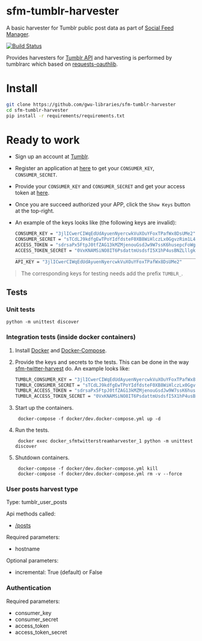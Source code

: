 # sfm-tumblr-harvester
A basic harvester for Tumblr public post data as part of [Social Feed Manager](https://gwu-libraries.github.io/sfm-ui). 

[![Build Status](https://travis-ci.org/gwu-libraries/sfm-tumblr-harvester.svg?branch=master)](https://travis-ci.org/gwu-libraries/sfm-tumblr-harvester)

Provides harvesters for [Tumblr API](https://www.tumblr.com/docs/en/api/v2) and harvesting is performed by tumblrarc which based on [requests-oauthlib](https://github.com/requests/requests-oauthlib).

# Install
```bash
git clone https://github.com/gwu-libraries/sfm-tumblr-harvester
cd sfm-tumblr-harvester
pip install -r requirements/requirements.txt
```

# Ready to work
* Sign up an account at [Tumblr](https://www.tumblr.com).
* Register an application at [here](https://www.tumblr.com/oauth/apps) to get your `CONSUMER_KEY`, `CONSUMER_SECRET`. 
* Provide your `CONSUMER_KEY` and `CONSUMER_SECRET` and get your access token at [here]( https://api.tumblr.com/console).
* Once you are succeed authorized your APP, click the `Show Keys` button at the top-right.
* An example of the keys looks like (the following keys are invalid):

    ```bash
    CONSUMER_KEY = "3jlICwerCIWqEdUdAyuenNyercwkVuXOuYFoxTPafWx8DsUMe2"
    CONSUMER_SECRET = "sTCdLJ9kdfgEwTPoYIdfdsteF0XB8WiHlczLx0GgvzRim1L47n"
    ACCESS_TOKEN = "sdrsaPx5FtpJ0tfZAG13kMZMjenouGsdJw9W7ssK6husepcFoWg"
    ACCESS_TOKEN_SECRET = "0VxKNAMSiNO8IT6PsdattmUsdsfI5X1hP4usBNZLllgkhwsdQiY"
    ________________________________________________________________________
    API_KEY = "3jlICwerCIWqEdUdAyuenNyercwkVuXOuYFoxTPafWx8DsUMe2"
    ```

> The corresponding keys for testing needs add the prefix `TUMBLR_`.

## Tests

### Unit tests
    python -m unittest discover

### Integration tests (inside docker containers)
1. Install [Docker](https://docs.docker.com/installation/) and [Docker-Compose](https://docs.docker.com/compose/install/).
2. Provide the keys and secrets to the tests. This can be done in the way [sfm-twitter-harvest](https://github.com/gwu-libraries/sfm-twitter-harvester#integration-tests-inside-docker-containers) do.  An example looks like:

    ```bash
    TUMBLR_CONSUMER_KEY = "3jlICwerCIWqEdUdAyuenNyercwkVuXOuYFoxTPafWx8DsUMe2"
    TUMBLR_CONSUMER_SECRET = "sTCdLJ9kdfgEwTPoYIdfdsteF0XB8WiHlczLx0GgvzRim1L47n"
    TUMBLR_ACCESS_TOKEN = "sdrsaPx5FtpJ0tfZAG13kMZMjenouGsdJw9W7ssK6husepcFoWg"
    TUMBLR_ACCESS_TOKEN_SECRET = "0VxKNAMSiNO8IT6PsdattmUsdsfI5X1hP4usBNZLllgkhwsdQiY"
    ```

3. Start up the containers.

        docker-compose -f docker/dev.docker-compose.yml up -d

4. Run the tests.

        docker exec docker_sfmtwitterstreamharvester_1 python -m unittest discover

5. Shutdown containers.

        docker-compose -f docker/dev.docker-compose.yml kill
        docker-compose -f docker/dev.docker-compose.yml rm -v --force
        
  
### User posts harvest type

Type: tumblr_user_posts

Api methods called:

  * [/posts](https://www.tumblr.com/docs/en/api/v2#posts)

Required parameters:

  * hostname

Optional parameters:

  * incremental: True (default) or False
 

### Authentication

Required parameters:

  * consumer_key
  * consumer_secret
  * access_token
  * access_token_secret

